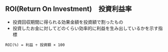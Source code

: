 ## ROI(Return On Investment)　投資利益率

- 投資回収期間に得られる効果金額を投資額で割ったもの
- 投資したお金に対してどのくらい効率的に利益を生み出しているかを示す指標

```
ROI(%) = 利益 ÷ 投資額 × 100
```